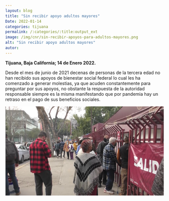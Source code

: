 ```yaml
---
layout: blog
title: "Sin recibir apoyo adultos mayores"
Date: 2022-01-14
categories: tijuana
permalink: /:categories/:title:output_ext
image: /img/cnr/sin-recibir-apoyos-para-adultos-mayores.png
alt: "Sin recibir apoyo adultos mayores"
autor:
---
```


**Tijuana, Baja California; 14 de Enero 2022.** 

Desde el mes de junio de 2021 decenas de personas de la tercera edad no han recibido sus apoyos de bienestar social federal lo cual les ha comenzado a generar molestias, ya que acuden constantemente para preguntar por sus apoyos, no obstante la respuesta de la autoridad responsable siempre es la misma manifestando que por pandemia hay un retraso en el pago de sus beneficios sociales.

<div id="carouselExampleSlidesOnly" class="carousel slide" data-ride="carousel">
  <div class="carousel-inner">
    <div class="carousel-item active">
       <img class="d-block w-100" src="/img/cnr/sin-recibir-apoyos-para-adultos-mayores.png" loading="lazy"  alt="Sin recibir apoyo adultos mayores">
    </div>
  </div>
</div>
